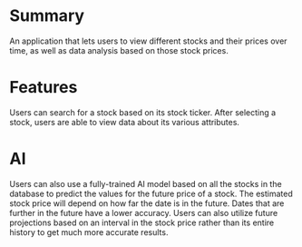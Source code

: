 # Summary
An application that lets users to view different stocks and their prices over time, as well as data analysis based on those stock prices.

# Features
Users can search for a stock based on its stock ticker. After selecting a stock, users are able to view data about its various attributes.

# AI
Users can also use a fully-trained AI model based on all the stocks in the database to predict the values for the future price of a stock.
The estimated stock price will depend on how far the date is in the future. Dates that are further in the future have a lower accuracy.
Users can also utilize future projections based on an interval in the stock price rather than its entire history to get much more accurate results.
